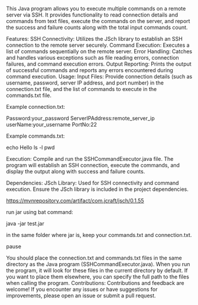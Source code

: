 This Java program allows you to execute multiple commands on a remote server via SSH. It provides functionality to read connection details and commands from text files, execute the commands on the server, and report the success and failure counts along with the total input commands count.

Features:
SSH Connectivity: Utilizes the JSch library to establish an SSH connection to the remote server securely.
Command Execution: Executes a list of commands sequentially on the remote server.
Error Handling: Catches and handles various exceptions such as file reading errors, connection failures, and command execution errors.
Output Reporting: Prints the output of successful commands and reports any errors encountered during command execution.
Usage:
Input Files: Provide connection details (such as username, password, server IP address, and port number) in the connection.txt file, and the list of commands to execute in the commands.txt file.

Example connection.txt:

Password:your_password
ServerIPAddress:remote_server_ip
userName:your_username
PortNo:22
 
Example commands.txt:

echo Hello
ls -l
pwd


Execution: Compile and run the SSHCommandExecutor.java file. The program will establish an SSH connection, execute the commands, and display the output along with success and failure counts.

Dependencies:
JSch Library: Used for SSH connectivity and command execution. Ensure the JSch library is included in the project dependencies.

https://mvnrepository.com/artifact/com.jcraft/jsch/0.1.55



run jar using bat command:

java -jar test.jar

in the same folder where jar is, keep your commands.txt and connection.txt.

pause

You should place the connection.txt and commands.txt files in the same directory as the Java program (SSHCommandExecutor.java). When you run the program, it will look for these files in the current directory by default. If you want to place them elsewhere, you can specify the full path to the files when calling the program.
Contributions:
Contributions and feedback are welcome! If you encounter any issues or have suggestions for improvements, please open an issue or submit a pull request.
